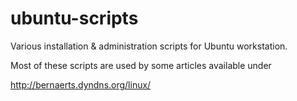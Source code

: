 ubuntu-scripts
==============

Various installation & administration scripts for Ubuntu workstation.

Most of these scripts are used by some articles available under

http://bernaerts.dyndns.org/linux/


